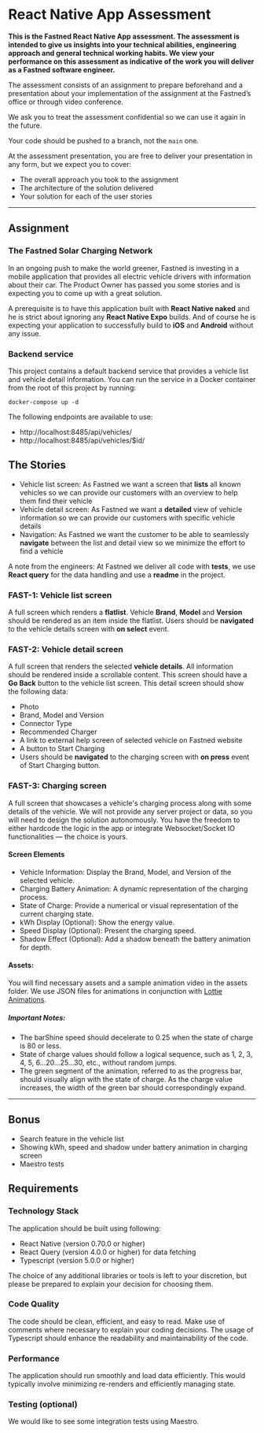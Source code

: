 # React Native App Assessment

**This is the Fastned React Native App assessment. The assessment is intended to give us insights into your technical abilities, engineering approach and general technical working habits. We view your performance on this assessment as indicative of the work you will deliver as a Fastned software engineer.**

The assessment consists of an assignment to prepare beforehand and a presentation about your implementation of the assignment at the Fastned’s office or through video conference.

We ask you to treat the assessment confidential so we can use it again in the future.

Your code should be pushed to a branch, not the `main` one.

At the assessment presentation, you are free to deliver your presentation in any form, but we expect you to cover:

* The overall approach you took to the assignment
* The architecture of the solution delivered
* Your solution for each of the user stories

---

## Assignment

### The Fastned Solar Charging Network

In an ongoing push to make the world greener, Fastned is investing in a mobile application that provides all electric vehicle drivers with information about their car. The Product Owner has passed you some stories and is expecting you to come up with a great solution.

A prerequisite is to have this application built with **React Native naked** and he is strict about ignoring any **React Native Expo** builds. And of course he is expecting your application to successfully build to **iOS** and **Android** without any issue.

### Backend service

This project contains a default backend service that provides a vehicle list and vehicle detail information. You can run the service in a Docker container from the root of this project by running:

```
docker-compose up -d
```

The following endpoints are available to use:

* http://localhost:8485/api/vehicles/
* http://localhost:8485/api/vehicles/$id/

## The Stories

* Vehicle list screen: As Fastned we want a screen that **lists** all known vehicles so we can provide our customers with an overview to help them find their vehicle
* Vehicle detail screen: As Fastned we want a **detailed** view of vehicle information so we can provide our customers with specific vehicle details
* Navigation: As Fastned we want the customer to be able to seamlessly **navigate** between the list and detail view so we minimize the effort to find a vehicle

A note from the engineers: At Fastned we deliver all code with **tests**, we use **React query** for the data handling and use a **readme** in the project.

### FAST-1: Vehicle list screen

A full screen which renders a **flatlist**. Vehicle **Brand**, **Model** and **Version** should be rendered as an item inside the flatlist. Users should be **navigated** to the vehicle details screen with **on select** event.

### FAST-2: Vehicle detail screen

A full screen that renders the selected **vehicle details**. All information should be rendered inside a scrollable content. This screen should have a **Go Back** button to the vehicle list screen. This detail screen should show the following data:

* Photo
* Brand, Model and Version
* Connector Type
* Recommended Charger
* A link to external help screen of selected vehicle on Fastned website
* A button to Start Charging
* Users should be **navigated** to the charging screen with **on press** event of Start Charging button.

### FAST-3: Charging screen
A full screen that showcases a vehicle's charging process along with some details of the vehicle. We will not provide any server project or data, so you will need to design the solution autonomously. You have the freedom to either hardcode the logic in the app or integrate Websocket/Socket IO functionalities — the choice is yours.

#### Screen Elements

* Vehicle Information: Display the Brand, Model, and Version of the selected vehicle.
* Charging Battery Animation: A dynamic representation of the charging process.
* State of Charge: Provide a numerical or visual representation of the current charging state.
* kWh Display (Optional): Show the energy value.
* Speed Display (Optional): Present the charging speed.
* Shadow Effect (Optional): Add a shadow beneath the battery animation for depth.

#### Assets:

You will find necessary assets and a sample animation video in the assets folder.
We use JSON files for animations in conjunction with [Lottie Animations](https://github.com/lottie-react-native/lottie-react-native).

##### Important Notes:

* The barShine speed should decelerate to 0.25 when the state of charge is 80 or less.
* State of charge values should follow a logical sequence, such as 1, 2, 3, 4, 5, 6...20...25...30, etc., without random jumps.
* The green segment of the animation, referred to as the progress bar, should visually align with the state of charge. As the charge value increases, the width of the green bar should correspondingly expand.

---

## Bonus

* Search feature in the vehicle list
* Showing kWh, speed and shadow under battery animation in charging screen
* Maestro tests

## Requirements
### Technology Stack
The application should be built using following:
- React Native (version 0.70.0 or higher)
- React Query (version 4.0.0 or higher) for data fetching
- Typescript (version 5.0.0 or higher)
 
The choice of any additional libraries or tools is left to your discretion, but please be prepared to explain your decision for choosing them.

### Code Quality
The code should be clean, efficient, and easy to read. Make use of comments where necessary to explain your coding decisions. The usage of Typescript should enhance the readability and maintainability of the code.

### Performance
The application should run smoothly and load data efficiently. This would typically involve minimizing re-renders and efficiently managing state.

### Testing (optional)
We would like to see some integration tests using Maestro.